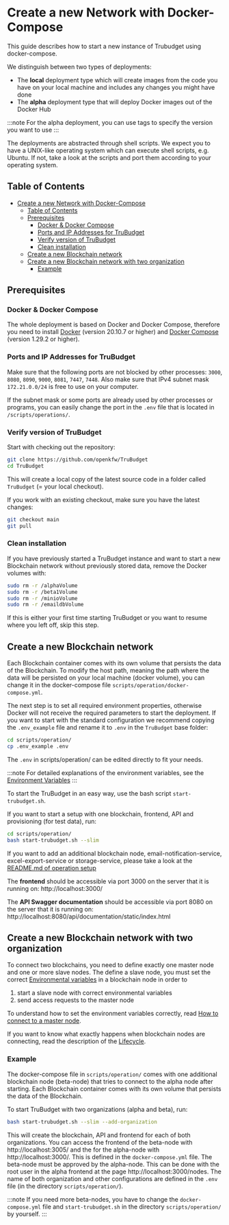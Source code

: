 # Create a new Network with Docker-Compose

This guide describes how to start a new instance of Trubudget using docker-compose.

We distinguish between two types of deployments:

- The **local** deployment type which will create images from the code you have on your local machine and includes any changes you might have done
- The **alpha** deployment type that will deploy Docker images out of the Docker Hub

:::note
For the alpha deployment, you can use tags to specify the version you want to use
:::

The deployments are abstracted through shell scripts. We expect you to have a UNIX-like operating system which can execute shell scripts, e.g. Ubuntu. If not, take a look at the scripts and port them according to your operating system.

## Table of Contents

- [Create a new Network with Docker-Compose](#create-a-new-network-with-docker-compose)
  - [Table of Contents](#table-of-contents)
  - [Prerequisites](#prerequisites)
    - [Docker & Docker Compose](#docker--docker-compose)
    - [Ports and IP Addresses for TruBudget](#ports-and-ip-addresses-for-trubudget)
    - [Verify version of TruBudget](#verify-version-of-trubudget)
    - [Clean installation](#clean-installation)
  - [Create a new Blockchain network](#create-a-new-blockchain-network)
  - [Create a new Blockchain network with two organization](#create-a-new-blockchain-network-with-two-organization)
    - [Example](#example)

## Prerequisites

### Docker & Docker Compose

The whole deployment is based on Docker and Docker Compose, therefore you need to install [Docker](https://www.docker.com/community-edition#/download) (version 20.10.7 or higher) and [Docker Compose](https://docs.docker.com/compose/install/) (version 1.29.2 or higher).

### Ports and IP Addresses for TruBudget

Make sure that the following ports are not blocked by other processes: `3000`, `8080`, `8090`, `9000`, `8081`, `7447`, `7448`.
Also make sure that IPv4 subnet mask `172.21.0.0/24` is free to use on your computer.

If the subnet mask or some ports are already used by other processes or programs, you can easily change the port in the `.env` file that is located in `/scripts/operations/`.

### Verify version of TruBudget

Start with checking out the repository:

```bash
git clone https://github.com/openkfw/TruBudget
cd TruBudget
```

This will create a local copy of the latest source code in a folder called `TruBudget` (= your local checkout).

If you work with an existing checkout, make sure you have the latest changes:

```bash
git checkout main
git pull
```

### Clean installation

If you have previously started a TruBudget instance and want to start a new Blockchain network without previously stored data, remove the Docker volumes with:

```bash
sudo rm -r /alphaVolume
sudo rm -r /beta1Volume
sudo rm -r /minioVolume
sudo rm -r /emaildbVolume
```

If this is either your first time starting TruBudget or you want to resume where you left off, skip this step.

## Create a new Blockchain network

Each Blockchain container comes with its own volume that persists the data of the Blockchain.
To modify the host path, meaning the path where the data will be persisted on your local machine (docker volume), you can change it in the docker-compose file `scripts/operation/docker-compose.yml`.

The next step is to set all required environment properties, otherwise Docker will not receive the required parameters to start the deployment.
If you want to start with the standard configuration we recommend copying the `.env_example` file and rename it to `.env` in the `TruBudget` base folder:

```bash
cd scripts/operation/
cp .env_example .env
```

The `.env` in scripts/operation/ can be edited directly to fit your needs.

:::note
For detailed explanations of the environment variables, see the [Environment Variables](./../../../environment-variables.md)
:::

To start the TruBudget in an easy way, use the bash script `start-trubudget.sh`.

If you want to start a setup with one blockchain, frontend, API and provisioning (for test data), run:

```bash
cd scripts/operation/
bash start-trubudget.sh --slim
```

If you want to add an additional blockchain node, email-notification-service, excel-export-service or storage-service, please take a look at the [README.md of operation setup](https://github.com/openkfw/TruBudget/blob/main/scripts/operation/README.md#trubudget-operation-setup)

The **frontend** should be accessible via port 3000 on the server that it is running on: http://localhost:3000/

The **API Swagger documentation** should be accessible via port 8080 on the server that it is running on: http://localhost:8080/api/documentation/static/index.html

## Create a new Blockchain network with two organization

To connect two blockchains, you need to define exactly one master node and one or more slave nodes. The define a slave node, you must set the correct [Environmental variables](https://github.com/openkfw/TruBudget/blob/master/blockchain/README.md#environment-variables) in a blockchain node in order to

1. start a slave node with correct environmental variables
1. send access requests to the master node

To understand how to set the environment variables correctly, read [How to connect to a master node](https://github.com/openkfw/TruBudget/blob/master/docs/operation-administration/installation/connect-to-an-existing-network/how-to-connect-to-a-master-node.md).

If you want to know what exactly happens when blockchain nodes are connecting, read the description of the [Lifecycle](https://github.com/openkfw/TruBudget/blob/master/blockchain/README.md#Lifecycle).

### Example

The docker-compose file in `scripts/operation/` comes with one additional blockchain node (beta-node) that tries to connect to the alpha node after starting.
Each Blockchain container comes with its own volume that persists the data of the Blockchain.

To start TruBudget with two organizations (alpha and beta), run:

```bash
bash start-trubudget.sh --slim --add-organization
```

This will create the blockchain, API and frontend for each of both organizations.
You can access the frontend of the beta-node with http://localhost:3005/ and the for the alpha-node with http://localhost:3000/. This is defined in the `docker-compose.yml` file.
The beta-node must be approved by the alpha-node. This can be done with the root user in the alpha frontend at the page http://localhost:3000/nodes.
The name of both organization and other configurations are defined in the `.env` file (in the directory `scripts/operation/`).

:::note
If you need more beta-nodes, you have to change the `docker-compose.yml` file and `start-trubudget.sh` in the directory `scripts/operation/` by yourself.
:::
